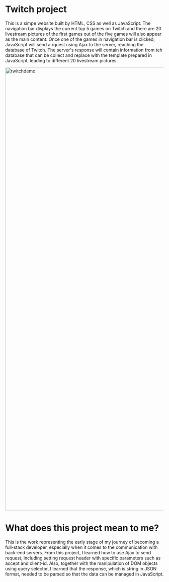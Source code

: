 # Twitch project

This is a simpe website built by HTML, CSS  as well as JavaScript. The navigation bar displays the current top 5 games on Twitch and there are 20 livestream pictures of the first games out of the five games will also appear as the main content. Once one of the games in navigation bar is clicked, JavaScript will send a rquest using Ajax to the server, reaching the database of Twitch. The server's response will contain information from teh database that can be collect and replace with the template prepared in JavaScript, leading to different 20 livestream pictures.

<img width="1408" alt="twitchdemo" src="https://user-images.githubusercontent.com/58638019/131909301-6e2db9b4-dd70-4558-9267-49d5ada4e592.png">

# What does this project mean to me?
This is the work representing the early stage of my journey of becoming a full-stack developer, especially when it comes to the communication with back-end servers. From this project, I learned how to use Ajax to send request, including setting request header with specific parameters such as accept and client-id. Also, together with the manipulation of DOM objects using query selector, I learned that the response, which is string in JSON format, needed to be parsed so that the data can be managed in JavaScript.
